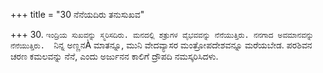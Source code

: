 +++
title = "30 ನೆನೆಯದಿರು ತನುಸುಖವ"

+++
30. `ಇಂದ್ರಿಯ ಸುಖವನ್ನು ಸ್ಮರಿಸದಿರು. ಮನದಲ್ಲಿ ಶತ್ರುಗಳ ವೈಭವವನ್ನು ನೆನೆಯುತ್ತಿರು. ನನಗಾದ ಅವಮಾನವನ್ನು ನೆನೆಯುತ್ತಿರು.  `ನಿನ್ನ ಅಣ್ಣನÀ ಮಾತನ್ನೂ, ಮುನಿ ವೇದವ್ಯಾಸರ ಮಂತ್ರೋಪದೇಶವನ್ನೂ ಮರೆಯಬೇಡ. ಪರಶಿವನ ಚರಣ ಕಮಲವನ್ನು ನೆನೆ, ಎಂದು ಅರ್ಜುನನ ಕಾಲಿಗೆ ದ್ರೌಪದಿ ನಮಸ್ಕರಿಸಿದಳು.